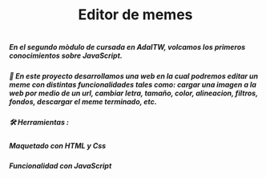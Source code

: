 <h1 align="center"> Editor de memes <h1>


<h5> En el segundo mòdulo de cursada en AdaITW, volcamos los primeros conocimientos sobre JavaScript.</h5>


<h5> 📌 En este proyecto desarrollamos una web en la cual podremos editar un meme con distintas funcionalidades tales como: cargar una imagen a la web por medio de un url,
cambiar letra, tamaño, color, alineacion, filtros, fondos, descargar el meme terminado, etc. </h5>

<h5>🛠️ Herramientas : </h5>

<h5> Maquetado con HTML y Css</h5>   
<h5>Funcionalidad con JavaScript</h5>

